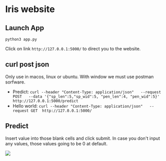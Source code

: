 # Iris website
## Launch App

`python3 app.py`

Click on link `http://127.0.0.1:5000/` to direct you to the website.

## curl post json

Only use in macos, linux or ubuntu. With window we must use postman sorfware.

* Predict:
`
curl --header "Content-Type: application/json"   --request POST   --data '{"sp_len":5,"sp_wid":5, "pen_len":4, "pen_wid":5}'   http://127.0.0.1:5000/predict
`
* Hello world:
`
curl --header "Content-Type: application/json"   --request GET  http://127.0.0.1:5000/
`

## Predict

Insert value into those blank cells and click submit. In case you don't input any values, those values going to be 0 at default.

![](https://imgur.com/lvlatS3.png)

